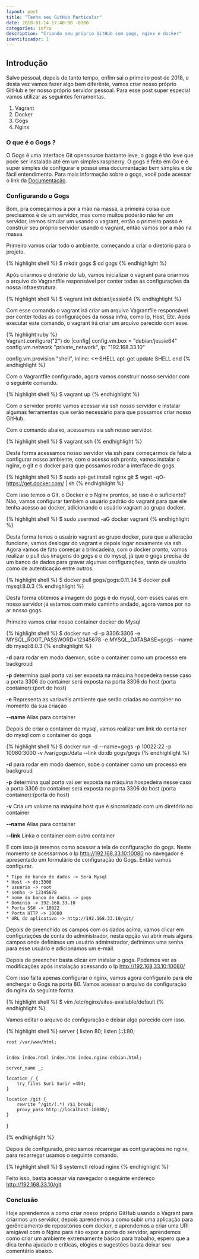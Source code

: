 ```yaml
---
layout: post
title: "Tenha seu GitHub Particular"
date: 2018-01-14 17:40:00 -0300
categories: infra
description: "Criando seu próprio GitHub com gogs, nginx e docker"
identificador: 1
---
```


## Introdução

Salve pessoal, depois de tanto tempo, enfim sai o primeiro post de 2018, e desta vez vamos fazer algo bem diferênte, vamos criar nosso próprio GitHub e ter nosso próprio servidor pessoal. Para esse post super especial vamos utilizar as seguintes ferramentas.

1. Vagrant
2. Docker
3. Gogs
4. Nginx

### O que é o Gogs ?

O Gogs é uma interface Git opensource bastante leve, o gogs é tão leve que pode ser instalado até em um simples raspberry. O gogs é feito em Go e é super simples de configurar e possui uma documentação bem simples e de fácil entendimento. Para mais informação sobre o gogs, você pode acessar o link da [Documentação](https://gogs.io/docs).

### Configurando o Gogs

Bom, pra começarmos a por a mão na massa, a primeira coisa que precisamos é de um servidor, mas como muitos poderão não ter um servidor, iremos simular um usando o vagrant, então o primeiro passo é construir seu próprio servidor usando o vagrant, então vamos por a mão na massa.

Primeiro vamos criar todo o ambiente, começando a criar o diretório para o projeto.

{% highlight shell %}
	$ mkdir gogs
	$ cd gogs
{% endhighlight %}

Após criarmos o diretório do lab, vamos inicializar o vagrant para criarmos o arquivo do Vagrantfile responsável por conter todas as configurações da nossa infraestrutura.

{% highlight shell %}
	$ vagrant init debian/jessie64
{% endhighlight %}

Com esse comando o vagrant irá criar um arquivo Vagrantfile responsável por conter todas as configurações da nossa infra, como Ip, Host, Etc. Após executar este comando, o vagrant irá criar um arquivo parecido com esse.

{% highlight ruby %}	
Vagrant.configure("2") do |config|
  config.vm.box = "debian/jessie64"
  config.vm.network "private_network", ip: "192.168.33.10"

  config.vm.provision "shell", inline: <<-SHELL
    apt-get update
  SHELL
end
{% endhighlight %}

Com o Vagrantfile configurado, agora vamos construir nosso servidor com o seguinte comando.

{% highlight shell %}
	$ vagrant up
{% endhighlight %}

Com o servidor pronto vamos acessar via ssh nosso servidor e instalar algumas ferramentas que serão necessário para que possamos criar nosso GitHub.

Com o comando abaixo, acessamos via ssh nosso servidor.

{% highlight shell %}
	$ vagrant ssh
{% endhighlight %}

Desta forma acessamos nosso servidor via ssh para começarmos de fato a configurar nosso ambiente, com o acesso ssh pronto, vamos instalar o nginx, o git e o docker para que possamos rodar a interface do gogs.

{% highlight shell %}
	$ sudo apt-get install nginx git
	$ wget -qO- https://get.docker.com/ | sh
{% endhighlight %}

Com isso temos o Git, o Docker e o Nginx prontos, só isso é o suficiente? Não, vamos configurar também o usuário padrão do vagrant para que ele tenha acesso ao docker, adicionando o usuário vagrant ao grupo docker.

{% highlight shell %}
	$ sudo usermod -aG docker vagrant
{% endhighlight %}

Desta forma temos o usuário vagrant ao grupo docker, para que a alteração funcione, vamos deslogar do vagrant e depois logar novamente via ssh.
Agora vamos de fato começar a brincadeira, com o docker pronto, vamos realizar o pull das imagens do gogs e o do mysql, já que o gogs precisa de um banco de dados para gravar algumas configurações, tanto de usuário como de autenticação entre outros.

{% highlight shell %}
	$ docker pull gogs/gogs:0.11.34
	$ docker pull mysql:8.0.3
{% endhighlight %}

Desta forma obtemos a imagem do gogs e do mysql, com esses caras em nosso servidor já estamos com meio caminho andado, agora vamos por no ar nosso gogs.

Primeiro vamos criar nosso container docker do Mysql

{% highlight shell %}
	$ docker run -d -p 3306:3306 -e MYSQL_ROOT_PASSWORD=12345678 -e MYSQL_DATABASE=gogs --name db mysql:8.0.3
{% endhighlight %}

**-d** para rodar em modo daemon, sobe o container como um processo em backgroud

**-p** determina qual porta vai ser exposta na máquina hospedeira nesse caso a porta 3306 do container será exposta na porta 3306 do host (porta container):(port do host)

**-e** Representa as variavéis ambiente que serão criadas no container no momento da sua criação

**--name** Alias para container

Depois de criar o container do mysql, vamos realizar um link do container do mysql com o container do gogs

{% highlight shell %}
	$ docker run -d --name=gogs -p 10022:22 -p 10080:3000 -v /var/gogs:/data --link db:db gogs/gogs
{% endhighlight %}

**-d** para rodar em modo daemon, sobe o container como um processo em backgroud

**-p** determina qual porta vai ser exposta na máquina hospedeira nesse caso a porta 3306 do container será exposta na porta 3306 do host (porta container):(porta do host)

**-v** Cria um volume na máquina host que é sincronizado com um diretório no container

**--name** Alias para container

**--link** Linka o container com outro container

E com isso já teremos como acessar a tela de configuração do gogs. Neste momento se acessarmos o Ip http://192.168.33.10:10080 no navegador é apresentado um formulário de configuração do Gogs. Então vamos configurar.

	* Tipo de banco de dados -> Será Mysql
	* Host -> db:3306
	* usuário -> root
	* senha -> 12345678
	* nome do banco de dados -> gogs
	* Dominio -> 192.168.33.10
	* Porta SSH -> 10022
	* Porta HTTP -> 10080
	* URL do aplicativo -> http://192.168.33.10/git/

Depois de preenchido os campos com os dados acima, vamos clicar em configurações de conta do administrador, nesta opção vai abrir mais alguns campos onde definimos um usuário adminstrador, definimos uma senha para esse usuário e adicionamos um e-mail.

Depois de preencher basta clicar em instalar o gogs. Podemos ver as modificações após instalação acessando o Ip http://192.168.33.10:10080/

Com isso falta apenas configurar o nginx, vamos agora configuralo para ele enchergar o Gogs na porta 80. Vamos acessar o arquivo de configuração do nginx da seguinte forma.


{% highlight shell %}
	$ vim /etc/nginx/sites-available/default
{% endhighlight %}

Vamos editar o arquivo de configuração e deixar algo parecido com isso.

{% highlight shell %}
server {
	listen 80;
	listen [::]:80;	

	root /var/www/html;

	
	index index.html index.htm index.nginx-debian.html;

	server_name _;

	location / {		
		try_files $uri $uri/ =404;
	}

	location /git {	    
	    rewrite ^/git/(.*) /$1 break;
	    proxy_pass http://localhost:10080/;
	}
	
}

{% endhighlight %}

Depois de configurado, precisamos recarregar as configurações no nginx, para recarregar usamos o seguinte comando.

{% highlight shell %}
	$ systemctl reload nginx
{% endhighlight %}

Feito isso, basta acessar via navegador o seguinte endereço http://192.168.33.10/git

### Conclusão

Hoje aprendemos a como criar nosso próprio GitHub usando o Vagrant para criarmos um servidor, depois aprendemos a como subir uma aplicação para gerênciamento de repositórios com docker, e aprendemos a criar uma URI amigável com o Nginx para não expor a porta do servidor, aprendemos como criar um ambiente extremamente básico para trabalho, espero que a dica tenha ajudado e críticas, elógios e sugestões basta deixar seu comentário abaixo.

